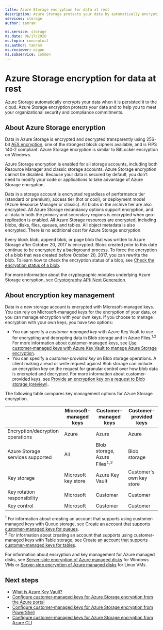 ```yaml
---
title: Azure Storage encryption for data at rest
description: Azure Storage protects your data by automatically encrypting it before persisting it to the cloud. You can rely on Microsoft-managed keys for the encryption of the data in your storage account, or you can manage encryption with your own keys.
services: storage
author: tamram

ms.service: storage
ms.date: 06/17/2020
ms.topic: conceptual
ms.author: tamram
ms.reviewer: ozgun
ms.subservice: common
---
```


# Azure Storage encryption for data at rest

Azure Storage automatically encrypts your data when it is persisted it to the cloud. Azure Storage encryption protects your data and to help you to meet your organizational security and compliance commitments.

## About Azure Storage encryption

Data in Azure Storage is encrypted and decrypted transparently using 256-bit [AES encryption](https://en.wikipedia.org/wiki/Advanced_Encryption_Standard), one of the strongest block ciphers available, and is FIPS 140-2 compliant. Azure Storage encryption is similar to BitLocker encryption on Windows.

Azure Storage encryption is enabled for all storage accounts, including both Resource Manager and classic storage accounts. Azure Storage encryption cannot be disabled. Because your data is secured by default, you don't need to modify your code or applications to take advantage of Azure Storage encryption.

Data in a storage account is encrypted regardless of performance tier (standard or premium), access tier (hot or cool), or deployment model (Azure Resource Manager or classic). All blobs in the archive tier are also encrypted. All Azure Storage redundancy options support encryption, and all data in both the primary and secondary regions is encrypted when geo-replication is enabled. All Azure Storage resources are encrypted, including blobs, disks, files, queues, and tables. All object metadata is also encrypted. There is no additional cost for Azure Storage encryption.

Every block blob, append blob, or page blob that was written to Azure Storage after October 20, 2017 is encrypted. Blobs created prior to this date continue to be encrypted by a background process. To force the encryption of a blob that was created before October 20, 2017, you can rewrite the blob. To learn how to check the encryption status of a blob, see [Check the encryption status of a blob](../blobs/storage-blob-encryption-status.md).

For more information about the cryptographic modules underlying Azure Storage encryption, see [Cryptography API: Next Generation](https://docs.microsoft.com/windows/desktop/seccng/cng-portal).

## About encryption key management

Data in a new storage account is encrypted with Microsoft-managed keys. You can rely on Microsoft-managed keys for the encryption of your data, or you can manage encryption with your own keys. If you choose to manage encryption with your own keys, you have two options:

- You can specify a *customer-managed key* with Azure Key Vault to use for encrypting and decrypting data in Blob storage and in Azure Files.<sup>1,2</sup> For more information about customer-managed keys, see [Use customer-managed keys with Azure Key Vault to manage Azure Storage encryption](encryption-customer-managed-keys.md).
- You can specify a *customer-provided key* on Blob storage operations. A client making a read or write request against Blob storage can include an encryption key on the request for granular control over how blob data is encrypted and decrypted. For more information about customer-provided keys, see [Provide an encryption key on a request to Blob storage (preview)](encryption-customer-provided-keys.md).

The following table compares key management options for Azure Storage encryption.

|                                        |    Microsoft-managed keys                             |    Customer-managed keys                                                                                                                        |    Customer-provided keys                                                          |
|----------------------------------------|-------------------------------------------------------|-------------------------------------------------------------------------------------------------------------------------------------------------|----------------------------------------------------------------------------------|
|    Encryption/decryption operations    |    Azure                                              |    Azure                                                                                                                                        |    Azure                                                                         |
|    Azure Storage services supported    |    All                                                |    Blob storage, Azure Files<sup>1,2</sup>                                                                                                               |    Blob storage                                                                  |
|    Key storage                         |    Microsoft key store    |    Azure Key Vault                                                                                                                              |    Customer's own key store                                                                 |
|    Key rotation responsibility         |    Microsoft                                          |    Customer                                                                                                                                     |    Customer                                                                      |
|    Key control                          |    Microsoft                                     |    Customer                                                                                                                    |    Customer                                                                 |

<sup>1</sup> For information about creating an account that supports using customer-managed keys with Queue storage, see [Create an account that supports customer-managed keys for queues](account-encryption-key-create.md?toc=%2fazure%2fstorage%2fqueues%2ftoc.json).<br />
<sup>2</sup> For information about creating an account that supports using customer-managed keys with Table storage, see [Create an account that supports customer-managed keys for tables](account-encryption-key-create.md?toc=%2fazure%2fstorage%2ftables%2ftoc.json).

For information about encryption and key management for Azure managed disks, see [Server-side encryption of Azure managed disks](../../virtual-machines/windows/disk-encryption.md) for Windows VMs or [Server-side encryption of Azure managed disks](../../virtual-machines/linux/disk-encryption.md) for Linux VMs.

## Next steps

- [What is Azure Key Vault?](../../key-vault/general/overview.md)
- [Configure customer-managed keys for Azure Storage encryption from the Azure portal](storage-encryption-keys-portal.md)
- [Configure customer-managed keys for Azure Storage encryption from PowerShell](storage-encryption-keys-powershell.md)
- [Configure customer-managed keys for Azure Storage encryption from Azure CLI](storage-encryption-keys-cli.md)
